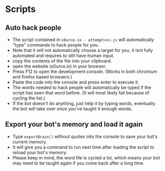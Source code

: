 # Scripts

## Auto hack people
 - The script contained in `s0urce.io - attempt<x>.js` will automatically "type" commands to hack people for you.
 - Note that it will not automatically choose a target for you, it isnt fully automated and requires to still have human input.
 - copy the contents of the file into your clipboard.
 - open the website (s0urce.io) in your browser.
 - Press F12 to open the development console. (Works in both chromium and firefox based browsers.)
 - Paste the code into the console and press enter to execute it.
 - The words needed to hack people will automatically be typed if the script has seen that word before. (It will most likely fail because of cycling the list.)
 - If the bot doesn't do anything, just help it by typing words, eventually the bot will take over once you've taught it enough words.

## Export your bot's memory and load it again
 - Type `exportBrain()` without quotes into the console to save your bot's current memory.
 - It will give you a command to run next time after loading the script to reload your bot's memory.
 - Please keep in mind, the word file is cycled a lot, which means your bot may need to be taught again if you come back after a long time.
